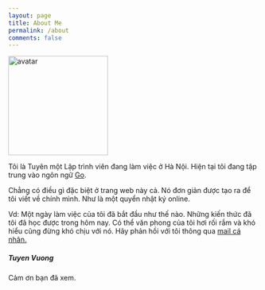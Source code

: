 ```yaml
---
layout: page
title: About Me
permalink: /about
comments: false
---
```


<div class="row justify-content-between">
<div class="col-md-8 pr-5">

<p><img class="shadow-lg" src="{{site.baseurl}}/assets/images/avatar.jpg" alt="avatar" width="200"/></p>

<p class="lead">Tôi là Tuyên một Lập trình viên đang làm việc ở Hà Nội. Hiện tại tôi đang tập trung vào ngôn ngữ <a href="https://golang.org/">Go</a>.</p>

<p class="lead">Chẳng có điều gì đặc biệt ở trang web này cả. Nó đơn giản được tạo ra để tôi viết về chính mình. Như là một quyển nhật ký online.</p>
<p class="lead">Vd: Một ngày làm việc của tôi đã bắt đầu như thế nào. Những kiến thức đã tôi đã học được trong hôm nay. Có thể văn phong của tôi hơi rối rắm và khó hiểu cũng đừng khó chịu với nó. Hãy phản hồi với tôi thông qua <a href="mailto:tuyenvq.cntt@gmail.com">mail cá nhân.</a></p>

</div>

<div class="col-md-4">

<div class="sticky-top sticky-top-80">
<h5>Tuyen Vuong</h5>

<p>Cảm ơn bạn đã xem.</p>

</div>
</div>
</div>
